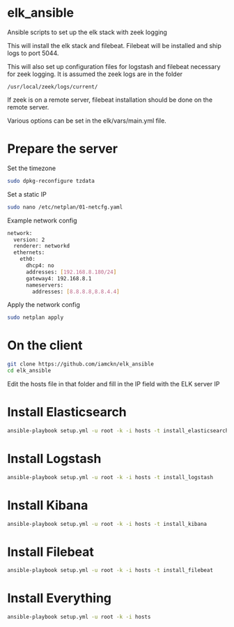 # elk_ansible
Ansible scripts to set up the elk stack with zeek logging

This will install the elk stack and filebeat. Filebeat will be installed and ship logs to port 5044.

This will also set up configuration files for logstash and filebeat necessary for zeek logging. It is assumed the zeek logs are in the folder

```
/usr/local/zeek/logs/current/
```

If zeek is on a remote server, filebeat installation should be done on the remote server.

Various options can be set in the elk/vars/main.yml file.

# Prepare the server

Set the timezone

```bash
sudo dpkg-reconfigure tzdata
```

Set a static IP

```bash
sudo nano /etc/netplan/01-netcfg.yaml 
```

Example network config

```bash
network:
  version: 2
  renderer: networkd
  ethernets:
    eth0:
      dhcp4: no
      addresses: [192.168.8.180/24]
      gateway4: 192.168.8.1
      nameservers:
        addresses: [8.8.8.8,8.8.4.4]
```

Apply the network config

```bash
sudo netplan apply
```

# On the client

```bash
git clone https://github.com/iamckn/elk_ansible
cd elk_ansible
```

Edit the hosts file in that folder and fill in the IP field with the ELK server IP

# Install Elasticsearch

```bash
ansible-playbook setup.yml -u root -k -i hosts -t install_elasticsearch
```

# Install Logstash

```bash
ansible-playbook setup.yml -u root -k -i hosts -t install_logstash
```
# Install Kibana

```bash
ansible-playbook setup.yml -u root -k -i hosts -t install_kibana
```

# Install Filebeat

```bash
ansible-playbook setup.yml -u root -k -i hosts -t install_filebeat
```

# Install Everything

```bash
ansible-playbook setup.yml -u root -k -i hosts
```
